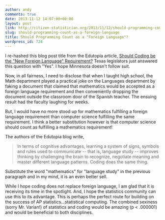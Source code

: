 ```yaml
---
author: andy
comments: true
date: 2013-11-12 14:07:00+00:00
layout: post
link: http://citizen-statistician.org/2013/11/12/should-programming-count-as-a-foreign-language/
slug: should-programming-count-as-a-foreign-language
title: Should Programming Count as a "Foreign Language"?
wordpress_id: 724
---
```


I re-hashed this blog post title from the Edutopia article, [Should Coding be the "New Foreign Language" Requirement?](http://www.edutopia.org/blog/coding-new-foreign-language-requirement-helen-mowers) Texas legislators just answered this question with "Yes". I hope Minnesota doesn't follow suit.

Now, in all fairness, I need to disclose that when I taught high school, the Math department played a practical joke on the Languages department by faking a document that claimed that mathematics would be accepted as a foreign language requirement and then conveniently dropping the document outside the classroom door of the Spanish teacher. The ensuing result had the faculty laughing for weeks.

But, I would have no more stood up for mathematics fulfilling a foreign language requirement than computer science fulfilling the same requirement. I think a better substitution however is that computer science should count as fulfilling a mathematics requirement!

The authors of the Edutopia blog write,


<blockquote>In terms of cognitive advantages, learning a system of signs, symbols and rules used to communicate -- that is, language study -- improves thinking by challenging the brain to recognize, negotiate meaning and master different language patterns. Coding does the same thing.</blockquote>


Substitute the word "mathematics" for "language study" in the previous paragraph and in my mind, it is an even better sell.

While I hope coding does not replace foreign language, I am glad that it is receiving its time in the spotlight. And, I hope the statistics community can use this to its advantage. This is perhaps the perfect route for building on the success of AP statistics...statistical computing. The combined sexiness (sorry Mr. Varian!) of statistics and coding would be amazing (p < .000001) and would be beneficial to both disciplines.
